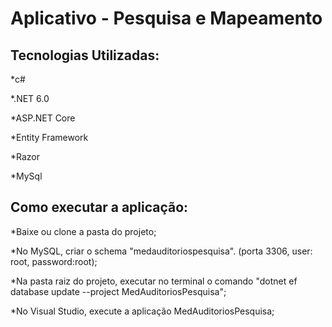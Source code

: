 <h1>Aplicativo - Pesquisa e Mapeamento</h1>

<h2>Tecnologias Utilizadas:</h2>

*c#

*.NET 6.0

*ASP.NET Core

*Entity Framework

*Razor

*MySql

<h2>Como executar a aplicação:</h2>

*Baixe ou clone a pasta do projeto;

*No MySQL, criar o schema "medauditoriospesquisa". (porta 3306, user: root, password:root);

*Na pasta raiz do projeto, executar no terminal o comando "dotnet ef database update --project MedAuditoriosPesquisa";

*No Visual Studio, execute a aplicação MedAuditoriosPesquisa;
